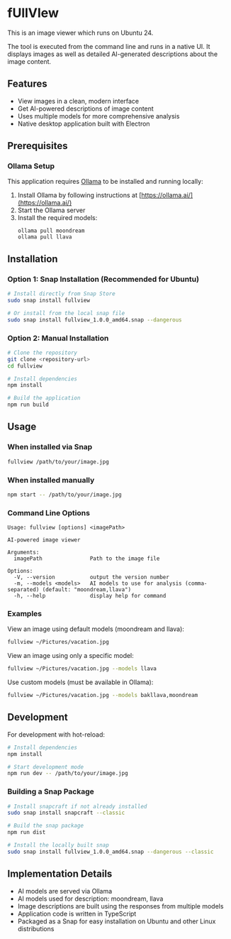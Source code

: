 # fUllVIew

This is an image viewer which runs on Ubuntu 24.

The tool is executed from the command line and runs in a native UI. It displays images as well as detailed AI-generated descriptions about the image content.

## Features

- View images in a clean, modern interface
- Get AI-powered descriptions of image content
- Uses multiple models for more comprehensive analysis
- Native desktop application built with Electron

## Prerequisites

### Ollama Setup

This application requires [Ollama](https://ollama.ai/) to be installed and running locally:

1. Install Ollama by following instructions at [https://ollama.ai/](https://ollama.ai/)
2. Start the Ollama server
3. Install the required models:
   ```
   ollama pull moondream
   ollama pull llava
   ```

## Installation

### Option 1: Snap Installation (Recommended for Ubuntu)

```bash
# Install directly from Snap Store
sudo snap install fullview

# Or install from the local snap file
sudo snap install fullview_1.0.0_amd64.snap --dangerous
```

### Option 2: Manual Installation

```bash
# Clone the repository
git clone <repository-url>
cd fullview

# Install dependencies
npm install

# Build the application
npm run build
```

## Usage

### When installed via Snap

```bash
fullview /path/to/your/image.jpg
```

### When installed manually

```bash
npm start -- /path/to/your/image.jpg
```

### Command Line Options

```
Usage: fullview [options] <imagePath>

AI-powered image viewer

Arguments:
  imagePath               Path to the image file

Options:
  -V, --version           output the version number
  -m, --models <models>   AI models to use for analysis (comma-separated) (default: "moondream,llava")
  -h, --help              display help for command
```

### Examples

View an image using default models (moondream and llava):
```bash
fullview ~/Pictures/vacation.jpg
```

View an image using only a specific model:
```bash
fullview ~/Pictures/vacation.jpg --models llava
```

Use custom models (must be available in Ollama):
```bash
fullview ~/Pictures/vacation.jpg --models bakllava,moondream
```

## Development

For development with hot-reload:
```bash
# Install dependencies
npm install

# Start development mode
npm run dev -- /path/to/your/image.jpg
```

### Building a Snap Package

```bash
# Install snapcraft if not already installed
sudo snap install snapcraft --classic

# Build the snap package
npm run dist

# Install the locally built snap
sudo snap install fullview_1.0.0_amd64.snap --dangerous --classic
```

## Implementation Details

- AI models are served via Ollama
- AI models used for description: moondream, llava
- Image descriptions are built using the responses from multiple models
- Application code is written in TypeScript
- Packaged as a Snap for easy installation on Ubuntu and other Linux distributions
